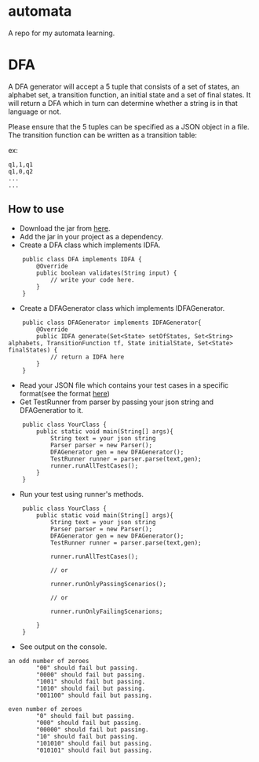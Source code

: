 # automata
A repo for my automata learning.

# DFA

A DFA generator will accept a 5 tuple that consists of a set of states, an alphabet set, a transition function, an initial state and a set of final states. It will return a DFA which in turn can determine whether a string is in that language or not.

Please ensure that the 5 tuples can be specified as a JSON object in a file. The transition function can be written as a transition table:

ex:
```
q1,1,q1
q1,0,q2
...
...
```
## How to use

* Download the jar from [here](https://github.com/BugDiver/automata/blob/master/testrunner.jar).
* Add the jar in your project as a dependency.
* Create a DFA class which implements IDFA.
```
    public class DFA implements IDFA {
        @Override
        public boolean validates(String input) {
            // write your code here.
        }
    }

```

* Create a DFAGenerator class which implements IDFAGenerator.
```
    public class DFAGenerator implements IDFAGenerator{
        @Override
        public IDFA generate(Set<State> setOfStates, Set<String> alphabets, TransitionFunction tf, State initialState, Set<State> finalStates) {
            // return a IDFA here
        }
    }
 ```
* Read your JSON file which contains your test cases in a specific format(see the format [here](https://github.com/BugDiver/automata/blob/master/examples.json))
* Get TestRunner from parser by passing your json string and DFAGeneratior to it.
```
    public class YourClass {
        public static void main(String[] args){
            String text = your json string
            Parser parser = new Parser();
            DFAGenerator gen = new DFAGenerator();
            TestRunner runner = parser.parse(text,gen);
            runner.runAllTestCases();
        }
    }
```
* Run your test using runner's methods.
```
    public class YourClass {
        public static void main(String[] args){
            String text = your json string
            Parser parser = new Parser();
            DFAGenerator gen = new DFAGenerator();
            TestRunner runner = parser.parse(text,gen);

            runner.runAllTestCases();

            // or

            runner.runOnlyPassingScenarios();

            // or

            runner.runOnlyFailingScenarions;

        }
    }
```

* See output on the console.
```
an odd number of zeroes
		"00" should fail but passing.
		"0000" should fail but passing.
		"1001" should fail but passing.
		"1010" should fail but passing.
		"001100" should fail but passing.

even number of zeroes
		"0" should fail but passing.
		"000" should fail but passing.
		"00000" should fail but passing.
		"10" should fail but passing.
		"101010" should fail but passing.
		"010101" should fail but passing.
```
